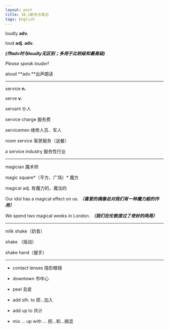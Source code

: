 ```yaml
---
layout: post
title: 10.1新东方笔记
tags: English
---
```


loudly **adv.**

loud **adj. adv.**

***(作adv时与loudly无区别；多用于比较级和最高级)***

*Please speak louder!*

aloud **adv.**出声朗读

--------

service **n.**

serve **v.**

servant 仆人

service charge 服务费

servicemen 维修人员、军人

room service 客房服务（送餐）

a service industry 服务性行业

--------

magician 魔术师

magic square*（平方、广场）* 魔方

magical adj. 有魔力的，魔法的

Our idol has a magical effect on us.
***（喜爱的偶像总对我们有一种魔力般的作用）***

We spend two magical weeks in London.
***（我们在伦敦度过了奇妙的两周）***

--------

milk shake（奶昔）

shake （摇动）

shake hand（握手）

--------

* contact lenses 隐形眼镜

* downtown 市中心

* peel 去皮

* add sth. to 把…加入

* add up to 共计

* mix … up with …   把…和…搞混
